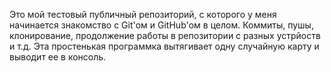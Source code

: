Это мой тестовый публичный репозиторий, с которого у меня начинается знакомство с Git'ом и GitHub'ом в целом. Коммиты, пушы, клонирование, продолжение работы в репозитории с разных устрйоств и т.д.
Эта простенькая программка вытягивает одну случайную карту и выводит ее в консоль.